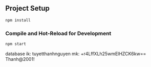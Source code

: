 
## Project Setup

```sh
npm install
```

### Compile and Hot-Reload for Development

```sh
npm start
```

database
ik: tuyetthanhnguyen
mk: +r4LffXLh25wmElHZCK6kw==
Thanh@2001!

<!-- tk: anhkhoa999go
mk: DyrhmOl0Unb3OReC -->